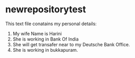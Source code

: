 # newrepositorytest

This text file conatains my personal details:

1. My wife Name is Harini
2. She is working in Bank Of India
3. She will get transafer near to my Deutsche Bank Office.
4. She is working in bukkapuram.
